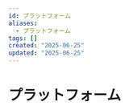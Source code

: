 ```yaml
---
id: プラットフォーム
aliases:
  - プラットフォーム
tags: []
created: "2025-06-25"
updated: "2025-06-25"
---
```


# プラットフォーム
